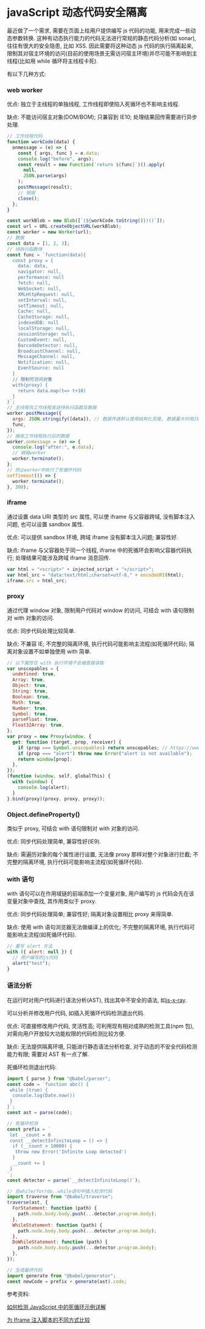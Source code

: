 # javaScript 动态代码安全隔离

最近做了一个需求, 需要在页面上给用户提供编写 js 代码的功能, 用来完成一些动态参数转换. 这种有动态执行能力的代码无法进行常规的静态代码分析(如 sonar), 往往有很大的安全隐患, 比如 XSS. 因此需要将这种动态 js 代码的执行隔离起来, 限制其对宿主环境的访问(目前的使用场景无需访问宿主环境)并尽可能不影响到主线程(比如用 while 循环将主线程卡死).

有以下几种方式:

### web worker

优点: 独立于主线程的单独线程, 工作线程即使陷入死循环也不影响主线程.

缺点: 不能访问宿主对象(DOM/BOM); 只兼容到 IE10; 处理结果回传需要进行异步处理.

```javascript
// 工作线程代码
function workCode(data) {
  onmessage = (e) => {
    const { args, func } = e.data;
    console.log("before", args);
    const result = new Function(`return ${func}`)().apply(
      null,
      JSON.parse(args)
    );
    postMessage(result);
    // 销毁
    close();
  };
}

const workBlob = new Blob([`(${workCode.toString()})()`]);
const url = URL.createObjectURL(workBlob);
const worker = new Worker(url);
// 数据
const data = [1, 2, 3];
// 待执行函数体
const func = `function(data){
  const proxy = {
    data: data,
    navigator: null, 
    performance: null
    fetch: null,
    WebSocket: null,
    XMLHttpRequest: null, 
    setInterval: null, 
    setTimeout: null,
    Cache: null,
    CacheStorage: null,
    indexedDB: null
    localStorage: null,
    sessionStorage: null,
    CustomEvent: null,
    BarcodeDetector: null,
    BroadcastChannel: null,
    MessageChannel: null,
    Notification: null,
    EventSource: null
  }
  // 限制可访问对象
  with(proxy) {
    return data.map(t=> t+10)
  }
}`;
// 主线程向工作线程发送待执行函数及数据
worker.postMessage({
  args: JSON.stringify([data]), // 数据传递默认使用结构化克隆, 数据量大时用JSON.stringify性能更好
  func,
});
// 接收工作线程执行后的数据
worker.onmessage = (e) => {
  console.log("after:", e.data);
  // 销毁worker
  worker.terminate();
};
// 防止worker中执行了死循环代码
setTimeout(() => {
  worker.terminate();
}, 300);
```

### iframe

通过设置 data URI 类型的 src 属性, 可以使 iframe 与父容器跨域, 没有脚本注入问题, 也可以设置 sandbox 属性.

优点: 可以提供 sandbox 环境, 跨域 iframe 没有脚本注入问题; 兼容性好.

缺点: iframe 与父容器处于同一个线程, iframe 中的死循环会影响父容器代码执行; 处理结果可能涉及跨域 iframe 消息回传.

```javascript
var html = "<script>" + injected_script + "</script>";
var html_src = "data:text/html;charset=utf-8," + encodeURI(html);
iframe.src = html_src;
```

### proxy

通过代理 window 对象, 限制用户代码对 window 的访问, 可结合 with 语句限制对 with 对象的访问.

优点: 同步代码处理比较简单.

缺点: 不兼容 IE; 不完整的隔离环境, 执行代码可能影响主流程(如死循环代码); 隔离对象设置不如单独使用 with 简单.

```javascript
// 以下属性在 with 执行环境不会被直接读取
var unscopables = {
  undefined: true,
  Array: true,
  Object: true,
  String: true,
  Boolean: true,
  Math: true,
  Number: true,
  Symbol: true,
  parseFloat: true,
  Float32Array: true,
};
var proxy = new Proxy(window, {
  get: function (target, prop, receiver) {
    if (prop === Symbol.unscopables) return unscopables; // https://www.zhihu.com/question/364970876
    if (prop === "alert") throw new Error("alert is not available");
    return window[prop];
  },
});
(function (window, self, globalThis) {
  with (window) {
    console.log(alert);
  }
}.bind(proxy)(proxy, proxy, proxy));
```

### Object.defineProperty()

类似于 proxy, 可结合 with 语句限制对 with 对象的访问.

优点: 同步代码处理简单, 兼容性好(IE9).

缺点: 需遍历对象的每个属性进行设置, 无法像 proxy 那样对整个对象进行拦截; 不完整的隔离环境, 执行代码可能影响主流程(如死循环代码).

### with 语句

with 语句可以在作用域链的前端添加一个变量对象, 用户编写的 js 代码会先在该变量对象中查找, 其作用类似于 proxy.

优点: 同步代码处理简单; 兼容性好; 隔离对象设置相比 proxy 来得简单.

缺点: 使用 with 语句浏览器无法做编译上的优化; 不完整的隔离环境, 执行代码可能影响主流程(如死循环代码).

```javascript
// 重写 alert 方法
with ({ alert: null }) {
  // 用户编写的js代码
  alert("test");
}
```

### 语法分析

在运行时对用户代码进行语法分析(AST), 找出其中不安全的语法, 如[js-x-ray](https://github.com/NodeSecure/js-x-ray).

可以分析并修改用户代码, 如插入死循环代码检测退出代码.

优点: 可直接修改用户代码, 灵活性高; 可利用现有相对成熟的检测工具(npm 包), 对需向用户开放较大功能权限的代码检测比较方便.

缺点: 无法提供隔离环境, 只能进行静态语法分析检查, 对于动态的不安全代码检测能力有限; 需要对 AST 有一点了解.

死循环检测退出代码:

```javascript
import { parse } from "@babel/parser";
const code = `function abc() {
 while (true) {
  console.log(Date.now())
 }
}`;
const ast = parse(code);

// 死循环检测
const prefix = `
 let __count = 0
 const __detectInfiniteLoop = () => {
  if (__count > 10000) {
   throw new Error('Infinite Loop detected')
  }
  __count += 1
 }
`;
const detector = parse(`__detectInfiniteLoop()`);

// 在while/for/do..while语句中插入检测代码
import traverse from "@babel/traverse";
traverse(ast, {
  ForStatement: function (path) {
    path.node.body.body.push(...detector.program.body);
  },
  WhileStatement: function (path) {
    path.node.body.body.push(...detector.program.body);
  },
  DoWhileStatement: function (path) {
    path.node.body.body.push(...detector.program.body);
  },
});

// 生成最终代码
import generate from "@babel/generator";
const newCode = prefix + generate(ast).code;
```

参考资料:

[如何检测 JavaScript 中的死循环示例详解](https://www.jb51.net/article/194474.htm)

[为 Iframe 注入脚本的不同方式比较](https://harttle.land/2016/04/14/iframe-script-injection.html)
